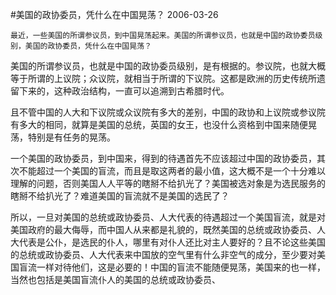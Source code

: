 #美国的政协委员，凭什么在中国晃荡？
2006-03-26

                                                  



                                                
                                                
    最近，一些美国的所谓参议员，到中国晃荡起来。美国的所谓参议员，也就是中国的政协委员级别，美国的政协委员，凭什么在中国晃荡？  
   
 美国的所谓参议员，也就是中国的政协委员级别，是有根据的。参议院，也就大概等于所谓的上议院；众议院，就相当于所谓的下议院。这都是欧洲的历史传统所遗留下来的，这种政治结构，一直可以追溯到古希腊时代。  
   
 且不管中国的人大和下议院或众议院有多大的差别，中国的政协和上议院或参议院有多大的相同，就算是美国的总统，英国的女王，也没什么资格到中国来随便晃荡，特别是有任务的晃荡。  
   
 一个美国的政协委员，到中国来，得到的待遇首先不应该超过中国的政协委员，其次不能超过一个美国的盲流，而且是取这两者的最小值，这大概不是一个十分难以理解的问题，否则美国人人平等的瞎掰不给扒光了？美国被选对象是为选民服务的瞎掰不给扒光了？难道美国的盲流就不是美国的选民了？  
   
 所以，一旦对美国的总统或政协委员、人大代表的待遇超过一个美国盲流，就是对美国政府的最大侮辱，而中国人从来都是礼貌的，既然美国的总统或政协委员、人大代表是公仆，是选民的仆人，哪里有对仆人还比对主人要好的？且不论这些美国的总统或政协委员、人大代表来中国放的空气里有什么非空气的成分，至少要对美国盲流一样对待他们，这是必要的！中国的盲流不能随便晃荡，美国来的也一样，当然也包括是美国盲流仆人的美国的总统或政协委员、